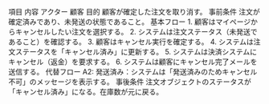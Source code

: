 項目	内容
アクター	顧客
目的	顧客が確定した注文を取り消す。
事前条件	注文が確定済みであり、未発送の状態であること。
基本フロー	1. 顧客はマイページからキャンセルしたい注文を選択する。
 2. システムは注文ステータス（未発送であること）を確認する。
  3. 顧客はキャンセル実行を確定する。
   4. システムは注文ステータスを「キャンセル済み」に更新する。
    5. システムは決済システムにキャンセル（返金）を要求する。 6. システムは顧客にキャンセル完了メールを送信する。
代替フロー	A2: 発送済み：システムは「発送済みのためキャンセル不可」のメッセージを表示する。
事後条件	注文オブジェクトのステータスが「キャンセル済み」になる。在庫数が元に戻る。